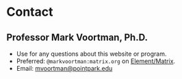 # Contact

## Professor Mark Voortman, Ph.D.

* Use for any questions about this website or program.
* Preferred: `@markvoortman:matrix.org` on [Element/Matrix](element).
* Email: [mvoortman@pointpark.edu](mailto:mvoortman@pointpark.edu)
